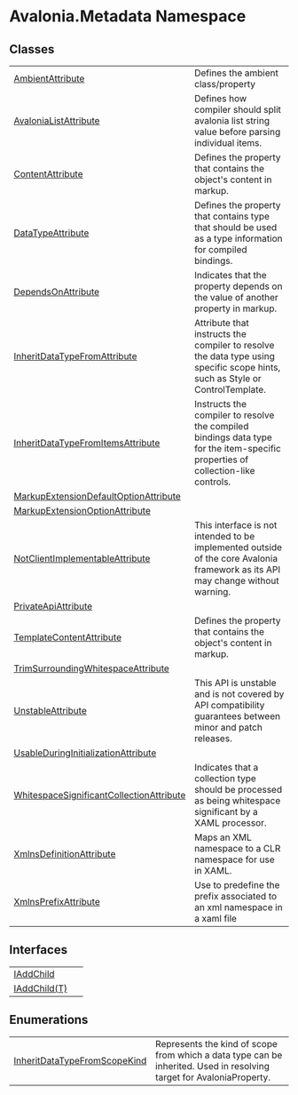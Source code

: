 # Avalonia.Metadata Namespace






## Classes
<table>
<tr>
<td><a href="T_Avalonia_Metadata_AmbientAttribute">AmbientAttribute</a></td>
<td>Defines the ambient class/property</td>
</tr>
<tr>
<td><a href="T_Avalonia_Metadata_AvaloniaListAttribute">AvaloniaListAttribute</a></td>
<td>Defines how compiler should split avalonia list string value before parsing individual items.</td>
</tr>
<tr>
<td><a href="T_Avalonia_Metadata_ContentAttribute">ContentAttribute</a></td>
<td>Defines the property that contains the object's content in markup.</td>
</tr>
<tr>
<td><a href="T_Avalonia_Metadata_DataTypeAttribute">DataTypeAttribute</a></td>
<td>Defines the property that contains type that should be used as a type information for compiled bindings.</td>
</tr>
<tr>
<td><a href="T_Avalonia_Metadata_DependsOnAttribute">DependsOnAttribute</a></td>
<td>Indicates that the property depends on the value of another property in markup.</td>
</tr>
<tr>
<td><a href="T_Avalonia_Metadata_InheritDataTypeFromAttribute">InheritDataTypeFromAttribute</a></td>
<td>Attribute that instructs the compiler to resolve the data type using specific scope hints, such as Style or ControlTemplate.</td>
</tr>
<tr>
<td><a href="T_Avalonia_Metadata_InheritDataTypeFromItemsAttribute">InheritDataTypeFromItemsAttribute</a></td>
<td>Instructs the compiler to resolve the compiled bindings data type for the item-specific properties of collection-like controls.</td>
</tr>
<tr>
<td><a href="T_Avalonia_Metadata_MarkupExtensionDefaultOptionAttribute">MarkupExtensionDefaultOptionAttribute</a></td>
<td> </td>
</tr>
<tr>
<td><a href="T_Avalonia_Metadata_MarkupExtensionOptionAttribute">MarkupExtensionOptionAttribute</a></td>
<td> </td>
</tr>
<tr>
<td><a href="T_Avalonia_Metadata_NotClientImplementableAttribute">NotClientImplementableAttribute</a></td>
<td>This interface is not intended to be implemented outside of the core Avalonia framework as its API may change without warning.</td>
</tr>
<tr>
<td><a href="T_Avalonia_Metadata_PrivateApiAttribute">PrivateApiAttribute</a></td>
<td> </td>
</tr>
<tr>
<td><a href="T_Avalonia_Metadata_TemplateContentAttribute">TemplateContentAttribute</a></td>
<td>Defines the property that contains the object's content in markup.</td>
</tr>
<tr>
<td><a href="T_Avalonia_Metadata_TrimSurroundingWhitespaceAttribute">TrimSurroundingWhitespaceAttribute</a></td>
<td> </td>
</tr>
<tr>
<td><a href="T_Avalonia_Metadata_UnstableAttribute">UnstableAttribute</a></td>
<td>This API is unstable and is not covered by API compatibility guarantees between minor and patch releases.</td>
</tr>
<tr>
<td><a href="T_Avalonia_Metadata_UsableDuringInitializationAttribute">UsableDuringInitializationAttribute</a></td>
<td> </td>
</tr>
<tr>
<td><a href="T_Avalonia_Metadata_WhitespaceSignificantCollectionAttribute">WhitespaceSignificantCollectionAttribute</a></td>
<td>Indicates that a collection type should be processed as being whitespace significant by a XAML processor.</td>
</tr>
<tr>
<td><a href="T_Avalonia_Metadata_XmlnsDefinitionAttribute">XmlnsDefinitionAttribute</a></td>
<td>Maps an XML namespace to a CLR namespace for use in XAML.</td>
</tr>
<tr>
<td><a href="T_Avalonia_Metadata_XmlnsPrefixAttribute">XmlnsPrefixAttribute</a></td>
<td>Use to predefine the prefix associated to an xml namespace in a xaml file</td>
</tr>
</table>

## Interfaces
<table>
<tr>
<td><a href="T_Avalonia_Metadata_IAddChild">IAddChild</a></td>
<td> </td>
</tr>
<tr>
<td><a href="T_Avalonia_Metadata_IAddChild_1">IAddChild(T)</a></td>
<td> </td>
</tr>
</table>

## Enumerations
<table>
<tr>
<td><a href="T_Avalonia_Metadata_InheritDataTypeFromScopeKind">InheritDataTypeFromScopeKind</a></td>
<td>Represents the kind of scope from which a data type can be inherited. Used in resolving target for AvaloniaProperty.</td>
</tr>
</table>
